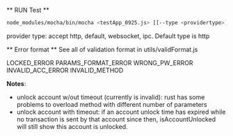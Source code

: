 ** RUN Test **

```bash
node_modules/mocha/bin/mocha <testApp_0925.js> [[--type <providertype>]] [[--testsuite <csv_file>]] [[--reporter mocha-junit-reporter]][[--reporter-options mochaFile=path/to/result.xml]]
```

provider type: accept http, default, websocket, ipc. Default type is http

** Error format **
See all of validation format in utils/validFormat.js

LOCKED_ERROR
PARAMS_FORMAT_ERROR
WRONG_PW_ERROR
INVALID_ACC_ERROR
INVALID_METHOD


**Notes**:
* unlock account w/out timeout (currently is invalid): rust has some problems to overload method with different number of parameters
* unlock account with timeout: if an account unlock time has expired while no transaction is sent by that account since then, isAccountUnlocked will still show this account is unlocked.
